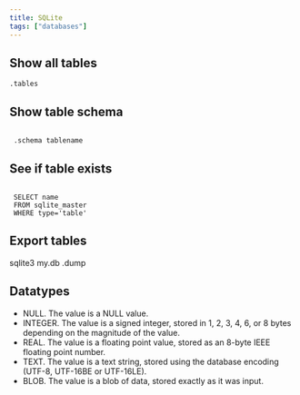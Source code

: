 ```yaml
---
title: SQLite
tags: ["databases"]
---
```


Show all tables
---------------

```sqlite3
.tables
```
Show table schema
-----------------

```sqlite3

 .schema tablename
```
See if table exists
-------------------

```sqlite3

 SELECT name 
 FROM sqlite_master
 WHERE type='table'
```
Export tables
-------------



  sqlite3 my.db .dump

Datatypes
---------


* NULL. The value is a NULL value.
* INTEGER. The value is a signed integer, stored in 1, 2, 3, 4, 6, or 8 bytes depending on the magnitude of the value.
* REAL. The value is a floating point value, stored as an 8-byte IEEE floating point number.
* TEXT. The value is a text string, stored using the database encoding (UTF-8, UTF-16BE or UTF-16LE).
* BLOB. The value is a blob of data, stored exactly as it was input.


